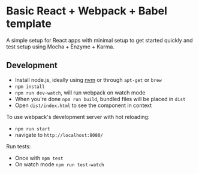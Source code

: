 # Basic React + Webpack + Babel template

A simple setup for React apps with minimal setup to get started quickly and test setup using Mocha + Enzyme + Karma.

## Development

- Install node.js, ideally using [nvm](https://github.com/creationix/nvm) or through `apt-get` or `brew`
- `npm install`
- `npm run dev-watch`, will run webpack on watch mode
- When you're done `npm run build`, bundled files will be placed in `dist`
- Open `dist/index.html` to see the component in context

To use webpack's development server with hot reloading:

- `npm run start`
- navigate to `http://localhost:8080/`

Run tests:

- Once with `npm test`
- On watch mode `npm run test-watch`
